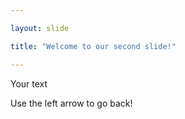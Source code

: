 ```yaml
---

layout: slide

title: "Welcome to our second slide!"

---
```


Your text

Use the left arrow to go back!